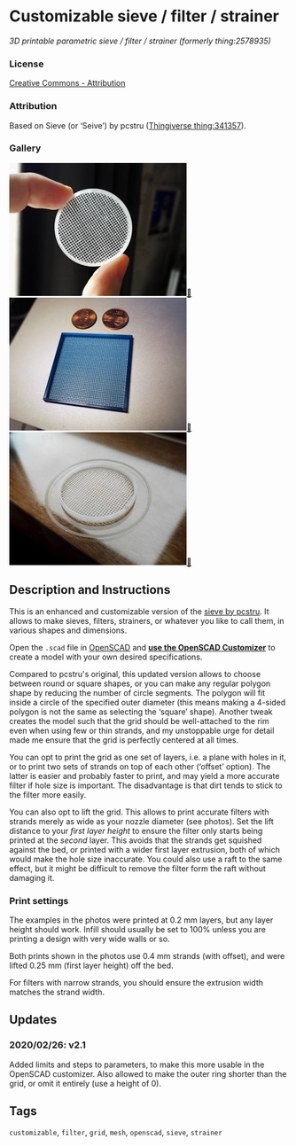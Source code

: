 # Customizable sieve / filter / strainer
*3D printable parametric sieve / filter / strainer (formerly thing:2578935)*

### License
[Creative Commons - Attribution](https://creativecommons.org/licenses/by/4.0/)

### Attribution
Based on Sieve (or ‘Seive’) by pcstru ([Thingiverse thing:341357](https://www.thingiverse.com/thing:341357)).

### Gallery

![Photo 1](thumbs/filter0.jpg)[🔎](images/filter0.jpg) ![Comparison](thumbs/filter1.jpg)[🔎](images/filter1.jpg) ![Photo 2](thumbs/filter2.jpg)[🔎](images/filter2.jpg)


## Description and Instructions

This is an enhanced and customizable version of the [sieve by pcstru](https://www.thingiverse.com/thing:341357). It allows to make sieves, filters, strainers, or whatever you like to call them, in various shapes and dimensions.

Open the `.scad` file in [OpenSCAD](https://www.openscad.org/) and **[use the OpenSCAD Customizer](https://www.dr-lex.be/3d-printing/customizer.html)** to create a model with your own desired specifications.

Compared to pcstru's original, this updated version allows to choose between round or square shapes, or you can make any regular polygon shape by reducing the number of circle segments. The polygon will fit inside a circle of the specified outer diameter (this means making a 4-sided polygon is not the same as selecting the ‘square’ shape).
Another tweak creates the model such that the grid should be well-attached to the rim even when using few or thin strands, and my unstoppable urge for detail made me ensure that the grid is perfectly centered at all times.

You can opt to print the grid as one set of layers, i.e. a plane with holes in it, or to print two sets of strands on top of each other (‘offset’ option). The latter is easier and probably faster to print, and may yield a more accurate filter if hole size is important. The disadvantage is that dirt tends to stick to the filter more easily.

You can also opt to lift the grid. This allows to print accurate filters with strands merely as wide as your nozzle diameter (see photos). Set the lift distance to your *first layer height* to ensure the filter only starts being printed at the *second* layer. This avoids that the strands get squished against the bed, or printed with a wider first layer extrusion, both of which would make the hole size inaccurate. You could also use a raft to the same effect, but it might be difficult to remove the filter form the raft without damaging it.


### Print settings

The examples in the photos were printed at 0.2 mm layers, but any layer height should work. Infill should usually be set to 100% unless you are printing a design with very wide walls or so.

Both prints shown in the photos use 0.4 mm strands (with offset), and were lifted 0.25 mm (first layer height) off the bed.

For filters with narrow strands, you should ensure the extrusion width matches the strand width.


## Updates

### 2020/02/26: v2.1

Added limits and steps to parameters, to make this more usable in the OpenSCAD customizer.
Also allowed to make the outer ring shorter than the grid, or omit it entirely (use a height of 0).

## Tags
`customizable`, `filter`, `grid`, `mesh`, `openscad`, `sieve`, `strainer`
